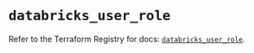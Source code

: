 # `databricks_user_role`

Refer to the Terraform Registry for docs: [`databricks_user_role`](https://registry.terraform.io/providers/databricks/databricks/1.53.0/docs/resources/user_role).
